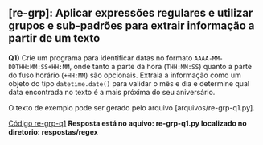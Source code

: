 ## [re-grp]: Aplicar expressões regulares e utilizar grupos e sub-padrões para extrair informação a partir de um texto

**Q1)** Crie um programa para identificar datas no formato `AAAA-MM-DDTHH:MM:SS+HH:MM`, onde tanto a parte da hora (`THH:MM:SS`) quanto a parte do fuso horário (`+HH:MM`) são opcionais. Extraia a informação como um objeto do tipo `datetime.date()` para validar o mês e dia e determine qual data encontrada no texto é a mais próxima do seu aniversário.


O texto de exemplo pode ser gerado pelo arquivo [arquivos/re-grp-q1.py].


[Código re-grp-q1](https://github.com/MatheusEstanislau/exercicios/blob/master/respostas/regex/re-grp-q1.py)
<strong>Resposta está no aquivo: re-grp-q1.py localizado no diretorio: respostas/regex</strong>